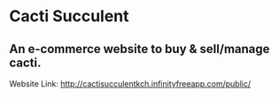 # Cacti Succulent
## An e-commerce website to buy & sell/manage cacti.


Website Link: http://cactisucculentkch.infinityfreeapp.com/public/
